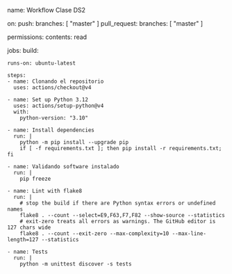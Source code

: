 name: Workflow Clase DS2

on:
  push:
    branches: [ "master" ]
  pull_request:
    branches: [ "master" ]

permissions:
  contents: read

jobs:
  build:

    runs-on: ubuntu-latest

    steps:
    - name: Clonando el repositorio
      uses: actions/checkout@v4

    - name: Set up Python 3.12
      uses: actions/setup-python@v4
      with:
        python-version: "3.10"

    - name: Install dependencies
      run: |
        python -m pip install --upgrade pip
        if [ -f requirements.txt ]; then pip install -r requirements.txt; fi

    - name: Validando software instalado
      run: |
        pip freeze

    - name: Lint with flake8
      run: |
        # stop the build if there are Python syntax errors or undefined names
        flake8 . --count --select=E9,F63,F7,F82 --show-source --statistics
        # exit-zero treats all errors as warnings. The GitHub editor is 127 chars wide
        flake8 . --count --exit-zero --max-complexity=10 --max-line-length=127 --statistics

    - name: Tests
      run: |
        python -m unittest discover -s tests
